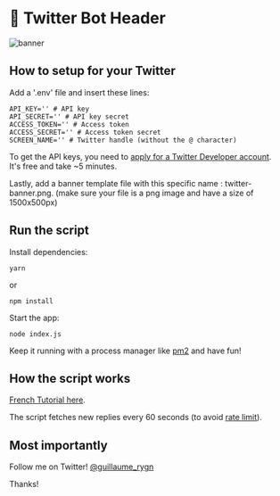 # 🤖 Twitter Bot Header

![banner](images/banner.png)


## How to setup for your Twitter

Add a '.env' file and insert these lines:

```
API_KEY='' # API key
API_SECRET='' # API key secret
ACCESS_TOKEN='' # Access token
ACCESS_SECRET='' # Access token secret
SCREEN_NAME='' # Twitter handle (without the @ character)
```

To get the API keys, you need to [apply for a Twitter Developer account](https://developer.twitter.com/en/apply-for-access).  
It's free and take ~5 minutes.

Lastly, add a banner template file with this specific name : twitter-banner.png.
(make sure your file is a png image and have a size of 1500x500px)

## Run the script

Install dependencies:
```shell
yarn
```
or
```shell
npm install
```

Start the app:

```shell
node index.js
```

Keep it running with a process manager like [pm2](https://pm2.io/) and have fun!

## How the script works

[French Tutorial here](https://hot-jujube-90c.notion.site/Twitter-Bot-Header-eef6c49eee4c4762bca9e4a50aefd91e). 

The script fetches new replies every 60 seconds (to avoid [rate limit](https://developer.twitter.com/en/docs/twitter-api/v1/accounts-and-users/follow-search-get-users/api-reference/get-users-show)).

## Most importantly

Follow me on Twitter! [@guillaume_rygn](https://twitter.com/guillaume_rygn)

Thanks!
